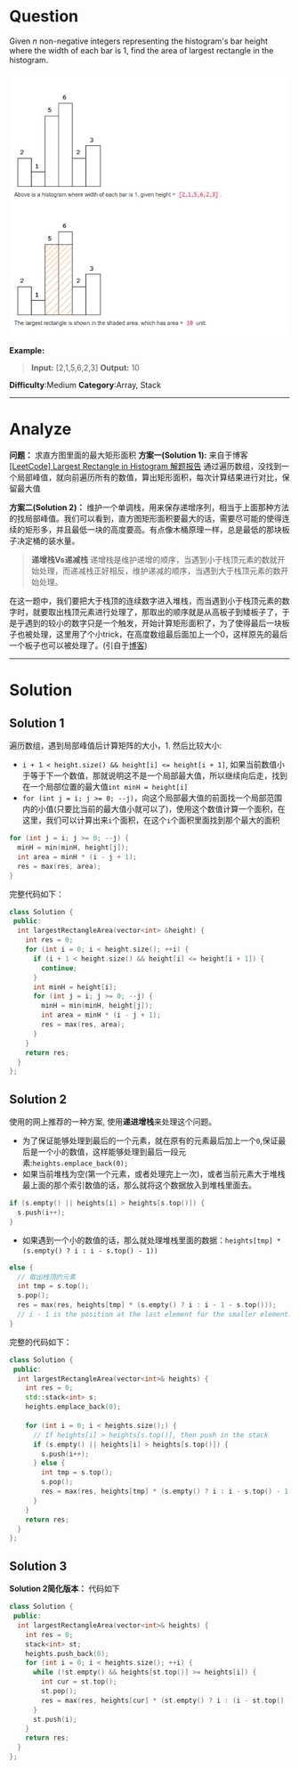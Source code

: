 
# Question

Given  _n_  non-negative integers representing the histogram's bar height where the width of each bar is 1, find the area of largest rectangle in the histogram.

![](/images/in-post/2018-11-21-Leetcode-84-Largest-Rectangle-in-histogram/2018-11-21-19-38-09.png)

**Example:**

> **Input:** [2,1,5,6,2,3]
> **Output:** 10

**Difficulty**:Medium
**Category**:Array, Stack


------------

# Analyze

**问题：** 求直方图里面的最大矩形面积
**方案一(Solution 1):** 来自于博客 [[LeetCode] Largest Rectangle in Histogram 解题报告](http://fisherlei.blogspot.com/2012/12/leetcode-largest-rectangle-in-histogram.html) 通过遍历数组，没找到一个局部峰值，就向前遍历所有的数值，算出矩形面积，每次计算结果进行对比，保留最大值

**方案二(Solution 2)：** 维护一个单调栈，用来保存递增序列，相当于上面那种方法的找局部峰值。我们可以看到，直方图矩形面积要最大的话，需要尽可能的使得连续的矩形多，并且最低一块的高度要高。有点像木桶原理一样，总是最低的那块板子决定桶的装水量。

> **递增栈Vs递减栈**
> 递增栈是维护递增的顺序，当遇到小于栈顶元素的数就开始处理，而递减栈正好相反，维护递减的顺序，当遇到大于栈顶元素的数开始处理。

在这一题中，我们要把大于栈顶的连续数字进入堆栈，而当遇到小于栈顶元素的数字时，就要取出栈顶元素进行处理了，那取出的顺序就是从高板子到矮板子了，于是乎遇到的较小的数字只是一个触发，开始计算矩形面积了，为了使得最后一块板子也被处理，这里用了个小trick，在高度数组最后面加上一个0，这样原先的最后一个板子也可以被处理了。(引自于[博客](http://www.cnblogs.com/grandyang/p/4322653.html))

------------

# Solution

## Solution 1

遍历数组，遇到局部峰值后计算矩阵的大小，1. 然后比较大小:

- `i + 1 < height.size() && height[i] <= height[i + 1]`, 如果当前数值小于等于下一个数值，那就说明这不是一个局部最大值，所以继续向后走，找到在一个局部位置的最大值`int minH = height[i]`
- `for (int j = i; j >= 0; --j)`，向这个局部最大值的前面找一个局部范围内的小值(只要比当前的最大值小就可以了)，使用这个数值计算一个面积，在这里，我们可以计算出来`i`个面积，在这个`i`个面积里面找到那个最大的面积

```cpp
for (int j = i; j >= 0; --j) {
  minH = min(minH, height[j]);
  int area = minH * (i - j + 1);
  res = max(res, area);
}
```

完整代码如下：

```cpp
class Solution {
 public:
  int largestRectangleArea(vector<int> &height) {
    int res = 0;
    for (int i = 0; i < height.size(); ++i) {
      if (i + 1 < height.size() && height[i] <= height[i + 1]) {
        continue;
      }
      int minH = height[i];
      for (int j = i; j >= 0; --j) {
        minH = min(minH, height[j]);
        int area = minH * (i - j + 1);
        res = max(res, area);
      }
    }
    return res;
  }
};
```

## Solution 2

使用的网上推荐的一种方案, 使用**递进增栈**来处理这个问题。

- 为了保证能够处理到最后的一个元素，就在原有的元素最后加上一个`0`,保证最后是一个小的数值，这样能够处理到最后一段元素:`heights.emplace_back(0);`
- 如果当前堆栈为空(第一个元素，或者处理完上一次)，或者当前元素大于堆栈最上面的那个索引数值的话，那么就将这个数据放入到堆栈里面去。

```cpp
if (s.empty() || heights[i] > heights[s.top()]) {
  s.push(i++);
}
```

- 如果遇到一个小的数值的话，那么就处理堆栈里面的数据：`heights[tmp] * (s.empty() ? i : i - s.top() - 1))`

```cpp
else {
  // 取出栈顶的元素
  int tmp = s.top();
  s.pop();
  res = max(res, heights[tmp] * (s.empty() ? i : i - 1 - s.top()));
  // i - 1 is the position at the last element for the smaller element.
}
```

完整的代码如下：

```cpp
class Solution {
 public:
  int largestRectangleArea(vector<int>& heights) {
    int res = 0;
    std::stack<int> s;
    heights.emplace_back(0);

    for (int i = 0; i < heights.size();) {
      // If heights[i] > heights[s.top()], then push in the stack
      if (s.empty() || heights[i] > heights[s.top()]) {
        s.push(i++);
      } else {
        int tmp = s.top();
        s.pop();
        res = max(res, heights[tmp] * (s.empty() ? i : i - s.top() - 1));
      }
    }
    return res;
  }
};
```

## Solution 3

**Solution 2简化版本：** 代码如下

```cpp
class Solution {
 public:
  int largestRectangleArea(vector<int>& heights) {
    int res = 0;
    stack<int> st;
    heights.push_back(0);
    for (int i = 0; i < heights.size(); ++i) {
      while (!st.empty() && heights[st.top()] >= heights[i]) {
        int cur = st.top();
        st.pop();
        res = max(res, heights[cur] * (st.empty() ? i : (i - st.top() - 1)));
      }
      st.push(i);
    }
    return res;
  }
};
```